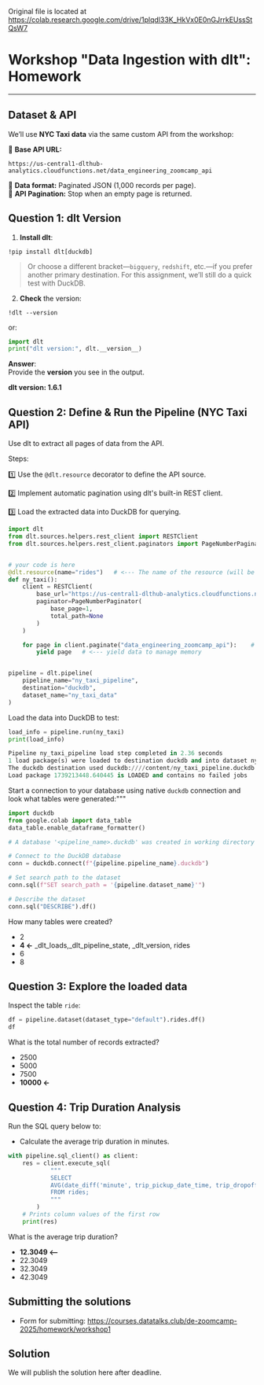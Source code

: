 Original file is located at
    https://colab.research.google.com/drive/1plqdl33K_HkVx0E0nGJrrkEUssStQsW7

# **Workshop "Data Ingestion with dlt": Homework**

---

## **Dataset & API**

We’ll use **NYC Taxi data** via the same custom API from the workshop:

🔹 **Base API URL:**  
```
https://us-central1-dlthub-analytics.cloudfunctions.net/data_engineering_zoomcamp_api
```
🔹 **Data format:** Paginated JSON (1,000 records per page).  
🔹 **API Pagination:** Stop when an empty page is returned.

## **Question 1: dlt Version**

1. **Install dlt**:

```
!pip install dlt[duckdb]
```

> Or choose a different bracket—`bigquery`, `redshift`, etc.—if you prefer another primary destination. For this assignment, we’ll still do a quick test with DuckDB.

2. **Check** the version:

```
!dlt --version
```

or:

```py
import dlt
print("dlt version:", dlt.__version__)
```


**Answer**:  
Provide the **version** you see in the output.

**dlt version: 1.6.1**

## **Question 2: Define & Run the Pipeline (NYC Taxi API)**

Use dlt to extract all pages of data from the API.

Steps:

1️⃣ Use the `@dlt.resource` decorator to define the API source.

2️⃣ Implement automatic pagination using dlt's built-in REST client.

3️⃣ Load the extracted data into DuckDB for querying.

```py
import dlt
from dlt.sources.helpers.rest_client import RESTClient
from dlt.sources.helpers.rest_client.paginators import PageNumberPaginator


# your code is here
@dlt.resource(name="rides")   # <--- The name of the resource (will be used as the table name)
def ny_taxi():
    client = RESTClient(
        base_url="https://us-central1-dlthub-analytics.cloudfunctions.net/data_engineering_zoomcamp_api",
        paginator=PageNumberPaginator(
            base_page=1,
            total_path=None
        )
    )

    for page in client.paginate("data_engineering_zoomcamp_api"):    # <--- API endpoint for retrieving taxi ride data
        yield page   # <--- yield data to manage memory


pipeline = dlt.pipeline(
    pipeline_name="ny_taxi_pipeline",
    destination="duckdb",
    dataset_name="ny_taxi_data"
)
```

Load the data into DuckDB to test:
```py
load_info = pipeline.run(ny_taxi)
print(load_info)
```
```py
Pipeline ny_taxi_pipeline load step completed in 2.36 seconds
1 load package(s) were loaded to destination duckdb and into dataset ny_taxi_data
The duckdb destination used duckdb:////content/ny_taxi_pipeline.duckdb location to store data
Load package 1739213448.640445 is LOADED and contains no failed jobs
```


Start a connection to your database using native `duckdb` connection and look what tables were generated:"""

```py
import duckdb
from google.colab import data_table
data_table.enable_dataframe_formatter()

# A database '<pipeline_name>.duckdb' was created in working directory so just connect to it

# Connect to the DuckDB database
conn = duckdb.connect(f"{pipeline.pipeline_name}.duckdb")

# Set search path to the dataset
conn.sql(f"SET search_path = '{pipeline.dataset_name}'")

# Describe the dataset
conn.sql("DESCRIBE").df()

```

How many tables were created?

* 2
* **4 <-** _dlt_loads,_dlt_pipeline_state, 	_dlt_version, 	rides
* 6
* 8

## **Question 3: Explore the loaded data**

Inspect the table `ride`:

```py
df = pipeline.dataset(dataset_type="default").rides.df()
df
```

What is the total number of records extracted?

* 2500
* 5000
* 7500
* **10000 <-**

## **Question 4: Trip Duration Analysis**

Run the SQL query below to:

* Calculate the average trip duration in minutes.

```py
with pipeline.sql_client() as client:
    res = client.execute_sql(
            """
            SELECT
            AVG(date_diff('minute', trip_pickup_date_time, trip_dropoff_date_time))
            FROM rides;
            """
        )
    # Prints column values of the first row
    print(res)
```

What is the average trip duration?

* **12.3049 <--**
* 22.3049
* 32.3049
* 42.3049

## **Submitting the solutions**

* Form for submitting: https://courses.datatalks.club/de-zoomcamp-2025/homework/workshop1

## **Solution**

We will publish the solution here after deadline.
